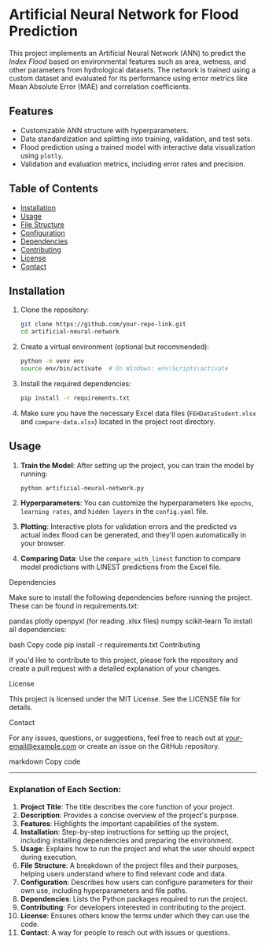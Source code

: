 # Artificial Neural Network for Flood Prediction

This project implements an Artificial Neural Network (ANN) to predict the *Index Flood* based on environmental features such as area, wetness, and other parameters from hydrological datasets. The network is trained using a custom dataset and evaluated for its performance using error metrics like Mean Absolute Error (MAE) and correlation coefficients.

## Features

- Customizable ANN structure with hyperparameters.
- Data standardization and splitting into training, validation, and test sets.
- Flood prediction using a trained model with interactive data visualization using `plotly`.
- Validation and evaluation metrics, including error rates and precision.

## Table of Contents

- [Installation](#installation)
- [Usage](#usage)
- [File Structure](#file-structure)
- [Configuration](#configuration)
- [Dependencies](#dependencies)
- [Contributing](#contributing)
- [License](#license)
- [Contact](#contact)

## Installation

1. Clone the repository:

    ```bash
    git clone https://github.com/your-repo-link.git
    cd artificial-neural-network
    ```

2. Create a virtual environment (optional but recommended):

    ```bash
    python -m venv env
    source env/bin/activate  # On Windows: env\Scripts\activate
    ```

3. Install the required dependencies:

    ```bash
    pip install -r requirements.txt
    ```

4. Make sure you have the necessary Excel data files (`FEHDataStudent.xlsx` and `compare-data.xlsx`) located in the project root directory.

## Usage

1. **Train the Model**: After setting up the project, you can train the model by running:

    ```bash
    python artificial-neural-network.py
    ```

2. **Hyperparameters**: You can customize the hyperparameters like `epochs`, `learning rates`, and `hidden layers` in the `config.yaml` file.

3. **Plotting**: Interactive plots for validation errors and the predicted vs actual index flood can be generated, and they'll open automatically in your browser.

4. **Comparing Data**: Use the `compare_with_linest` function to compare model predictions with LINEST predictions from the Excel file.

Dependencies

Make sure to install the following dependencies before running the project. These can be found in requirements.txt:

pandas
plotly
openpyxl (for reading .xlsx files)
numpy
scikit-learn
To install all dependencies:

bash
Copy code
pip install -r requirements.txt
Contributing

If you'd like to contribute to this project, please fork the repository and create a pull request with a detailed explanation of your changes.

License

This project is licensed under the MIT License. See the LICENSE file for details.

Contact

For any issues, questions, or suggestions, feel free to reach out at your-email@example.com or create an issue on the GitHub repository.

markdown
Copy code

---

### Explanation of Each Section:

1. **Project Title**: The title describes the core function of your project.
2. **Description**: Provides a concise overview of the project's purpose.
3. **Features**: Highlights the important capabilities of the system.
4. **Installation**: Step-by-step instructions for setting up the project, including installing dependencies and preparing the environment.
5. **Usage**: Explains how to run the project and what the user should expect during execution.
6. **File Structure**: A breakdown of the project files and their purposes, helping users understand where to find relevant code and data.
7. **Configuration**: Describes how users can configure parameters for their own use, including hyperparameters and file paths.
8. **Dependencies**: Lists the Python packages required to run the project.
9. **Contributing**: For developers interested in contributing to the project.
10. **License**: Ensures others know the terms under which they can use the code.
11. **Contact**: A way for people to reach out with issues or questions.